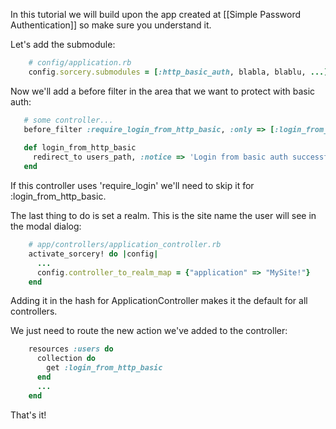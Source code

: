 In this tutorial we will build upon the app created at [[Simple Password Authentication]] so make sure you understand it.

Let's add the submodule:
```ruby
    # config/application.rb
    config.sorcery.submodules = [:http_basic_auth, blabla, blablu, ...]
```

Now we'll add a before filter in the area that we want to protect with basic auth:
```ruby
   # some controller...
   before_filter :require_login_from_http_basic, :only => [:login_from_http_basic]
   
   def login_from_http_basic
     redirect_to users_path, :notice => 'Login from basic auth successful'
   end
```

If this controller uses 'require_login' we'll need to skip it for :login_from_http_basic.

The last thing to do is set a realm. This is the site name the user will see in the modal dialog:
```ruby
    # app/controllers/application_controller.rb
    activate_sorcery! do |config|
      ...
      config.controller_to_realm_map = {"application" => "MySite!"}
    end
```

Adding it in the hash for ApplicationController makes it the default for all controllers.

We just need to route the new action we've added to the controller:
```ruby
    resources :users do
      collection do
        get :login_from_http_basic
      end
      ...
    end
```

That's it!